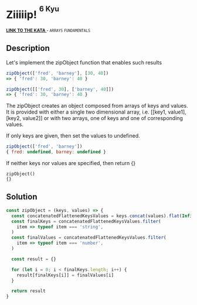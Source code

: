 <h1>Ziiiiip! <sup><sup>6 Kyu</sup></sup></h1>

<sup>
  <a href="https://www.codewars.com/kata/5298ad7cd0f550269500051b">
    <strong>LINK TO THE KATA</strong>
  </a> - <code>ARRAYS</code> <code>FUNDAMENTALS</code>
</sup>

## Description

Let's implement the zipObject function that enables such results

```javascript
zipObject(['fred', 'barney'], [30, 40])
=> { 'fred': 30, 'barney': 40 }

zipObject([['fred', 30], ['barney', 40]])
=> { 'fred': 30, 'barney': 40 }
```

The zipObject creates an object composed from arrays of keys and values. It is provided with either a single two dimensional array, i.e. [[key1, value1], [key2, value2]] or with two arrays, one of keys and one of corresponding values.

If only keys are given, then set the values to undefined.

```javascript
zipObject(['fred', 'barney'])
{ fred: undefined, barney: undefined }
```

If neither keys nor values are specified, then return {}

```
zipObject()
{}
```

## Solution

```javascript
const zipObject = (keys, values) => {
  const concatenatedFlattenedKeysValues = keys.concat(values).flat(Infinity)
  const finalKeys = concatenatedFlattenedKeysValues.filter(
    item => typeof item === 'string',
  )
  const finalValues = concatenatedFlattenedKeysValues.filter(
    item => typeof item === 'number',
  )

  const result = {}

  for (let i = 0; i < finalKeys.length; i++) {
    result[finalKeys[i]] = finalValues[i]
  }

  return result
}
```
